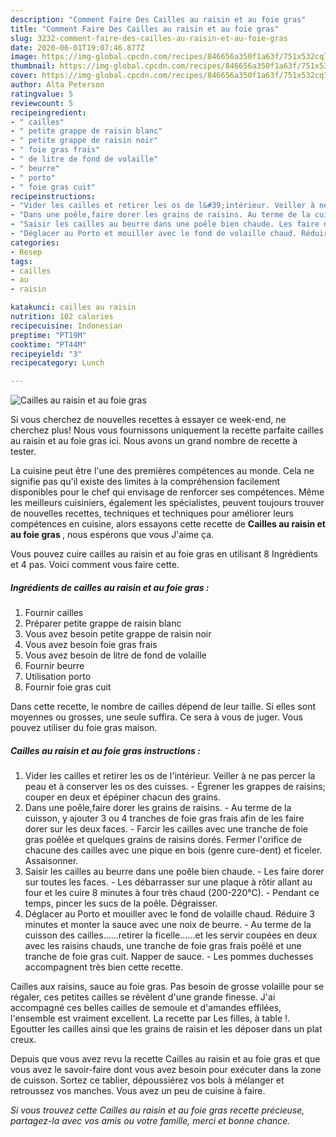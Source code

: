 ```yaml
---
description: "Comment Faire Des Cailles au raisin et au foie gras"
title: "Comment Faire Des Cailles au raisin et au foie gras"
slug: 3232-comment-faire-des-cailles-au-raisin-et-au-foie-gras
date: 2020-06-01T19:07:46.877Z
image: https://img-global.cpcdn.com/recipes/846656a350f1a63f/751x532cq70/cailles-au-raisin-et-au-foie-gras-photo-principale-de-la-recette.jpg
thumbnail: https://img-global.cpcdn.com/recipes/846656a350f1a63f/751x532cq70/cailles-au-raisin-et-au-foie-gras-photo-principale-de-la-recette.jpg
cover: https://img-global.cpcdn.com/recipes/846656a350f1a63f/751x532cq70/cailles-au-raisin-et-au-foie-gras-photo-principale-de-la-recette.jpg
author: Alta Peterson
ratingvalue: 5
reviewcount: 5
recipeingredient:
- " cailles"
- " petite grappe de raisin blanc"
- " petite grappe de raisin noir"
- " foie gras frais"
- " de litre de fond de volaille"
- " beurre"
- " porto"
- " foie gras cuit"
recipeinstructions:
- "Vider les cailles et retirer les os de l&#39;intérieur. Veiller à ne pas percer la peau et à conserver les os des cuisses. Égrener les grappes de raisins; couper en deux et épépiner chacun des grains."
- "Dans une poêle,faire dorer les grains de raisins. Au terme de la cuisson, y ajouter 3 ou 4 tranches de foie gras frais afin de les faire dorer sur les deux faces. Farcir les cailles avec une tranche de foie gras poêlée et quelques grains de raisins dorés. Fermer l&#39;orifice de chacune des cailles avec une pique en bois (genre cure-dent) et ficeler. Assaisonner."
- "Saisir les cailles au beurre dans une poêle bien chaude. Les faire dorer sur toutes les faces. Les débarrasser sur une plaque à rôtir allant au four et les cuire 8 minutes à four très chaud (200-220°C). Pendant ce temps, pincer les sucs de la poêle. Dégraisser."
- "Déglacer au Porto et mouiller avec le fond de volaille chaud. Réduire 3 minutes et monter la sauce avec une noix de beurre. Au terme de la cuisson des cailles......retirer la ficelle......et les servir coupées en deux avec les raisins chauds, une tranche de foie gras frais poêlé et une tranche de foie gras cuit. Napper de sauce. Les pommes duchesses accompagnent très bien cette recette."
categories:
- Resep
tags:
- cailles
- au
- raisin

katakunci: cailles au raisin 
nutrition: 102 calories
recipecuisine: Indonesian
preptime: "PT19M"
cooktime: "PT44M"
recipeyield: "3"
recipecategory: Lunch

---
```



![Cailles au raisin et au foie gras](https://img-global.cpcdn.com/recipes/846656a350f1a63f/751x532cq70/cailles-au-raisin-et-au-foie-gras-photo-principale-de-la-recette.jpg)

Si vous cherchez de nouvelles recettes à essayer ce week-end, ne cherchez plus! Nous vous fournissons uniquement la recette parfaite cailles au raisin et au foie gras ici. Nous avons un grand nombre de recette à tester.

La cuisine peut être l'une des premières compétences au monde. Cela ne signifie pas qu'il existe des limites à la compréhension facilement disponibles pour le chef qui envisage de renforcer ses compétences. Même les meilleurs cuisiniers, également les spécialistes, peuvent toujours trouver de nouvelles recettes, techniques et techniques pour améliorer leurs compétences en cuisine, alors essayons cette recette de <strong> Cailles au raisin et au foie gras </strong>, nous espérons que vous J'aime ça.

<!--inarticleads1-->

Vous pouvez cuire cailles au raisin et au foie gras en utilisant 8 Ingrédients et 4 pas. Voici comment vous faire cette.

##### Ingrédients de cailles au raisin et au foie gras :

1. Fournir  cailles
1. Préparer  petite grappe de raisin blanc
1. Vous avez besoin  petite grappe de raisin noir
1. Vous avez besoin  foie gras frais
1. Vous avez besoin  de litre de fond de volaille
1. Fournir  beurre
1. Utilisation  porto
1. Fournir  foie gras cuit


Dans cette recette, le nombre de cailles dépend de leur taille. Si elles sont moyennes ou grosses, une seule suffira. Ce sera à vous de juger. Vous pouvez utiliser du foie gras maison. 

<!--inarticleads2-->

##### Cailles au raisin et au foie gras instructions :

1. Vider les cailles et retirer les os de l&#39;intérieur. Veiller à ne pas percer la peau et à conserver les os des cuisses. - Égrener les grappes de raisins; couper en deux et épépiner chacun des grains.
1. Dans une poêle,faire dorer les grains de raisins. - Au terme de la cuisson, y ajouter 3 ou 4 tranches de foie gras frais afin de les faire dorer sur les deux faces. - Farcir les cailles avec une tranche de foie gras poêlée et quelques grains de raisins dorés. Fermer l&#39;orifice de chacune des cailles avec une pique en bois (genre cure-dent) et ficeler. Assaisonner.
1. Saisir les cailles au beurre dans une poêle bien chaude. - Les faire dorer sur toutes les faces. - Les débarrasser sur une plaque à rôtir allant au four et les cuire 8 minutes à four très chaud (200-220°C). - Pendant ce temps, pincer les sucs de la poêle. Dégraisser.
1. Déglacer au Porto et mouiller avec le fond de volaille chaud. Réduire 3 minutes et monter la sauce avec une noix de beurre. - Au terme de la cuisson des cailles......retirer la ficelle......et les servir coupées en deux avec les raisins chauds, une tranche de foie gras frais poêlé et une tranche de foie gras cuit. Napper de sauce. - Les pommes duchesses accompagnent très bien cette recette.


Cailles aux raisins, sauce au foie gras. Pas besoin de grosse volaille pour se régaler, ces petites cailles se révèlent d&#39;une grande finesse. J&#39;ai accompagné ces belles cailles de semoule et d&#39;amandes effilées, l&#39;ensemble est vraiment excellent. La recette par Les filles, à table !. Egoutter les cailles ainsi que les grains de raisin et les déposer dans un plat creux. 

<!--inarticleads1-->

<p>
Depuis que vous avez revu la recette Cailles au raisin et au foie gras et que vous avez le savoir-faire dont vous avez besoin pour exécuter dans la zone de cuisson. Sortez ce tablier, dépoussiérez vos bols à mélanger et retroussez vos manches. Vous avez un peu de cuisine à faire.
</p>

<p>
<i>Si vous trouvez cette Cailles au raisin et au foie gras recette précieuse, partagez-la avec vos amis ou votre famille, merci et bonne chance.</i>
</p>
